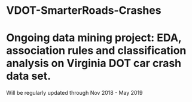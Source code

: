 # VDOT-SmarterRoads-Crashes
# Ongoing data mining project: EDA, association rules and classification analysis on Virginia DOT car crash data set.
Will be regularly updated through Nov 2018 - May 2019
